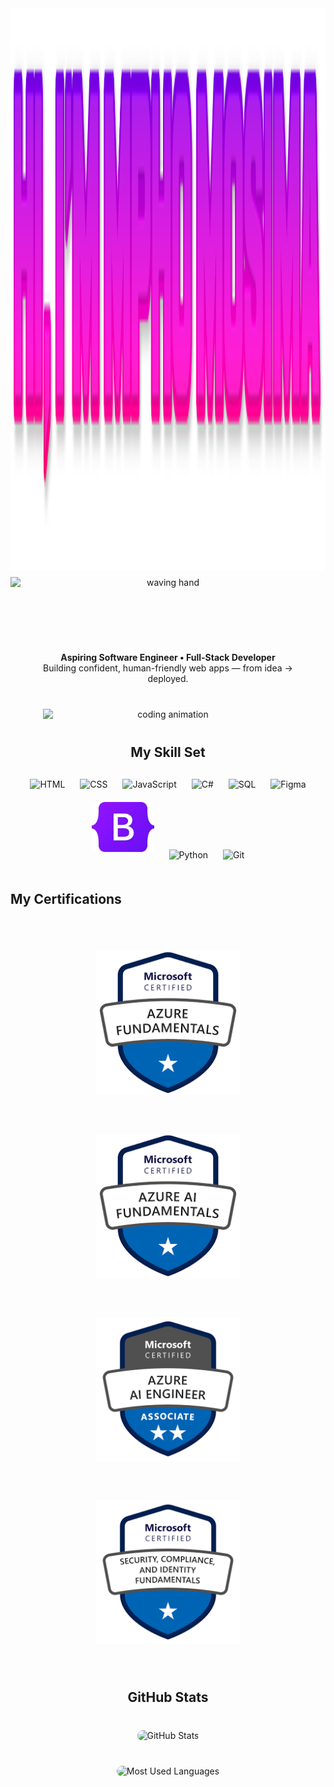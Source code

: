 <!-- Intro Section -->
<div align="center" style="margin-bottom: 40px;">
  <img src="cooltext491880320477020.png" height="900" width="600" alt="Hi, I'm Mpho Mosima" style="display:block;"/>
  <img src="https://media.giphy.com/media/hvRJCLFzcasrR4ia7z/giphy.gif" height="80" alt="waving hand" style="display:block; margin-top: 10px;"/>
</div>

<!-- Profile Section: text + side image -->
<div style="display: flex; align-items: center; justify-content: center; gap: 40px; margin: 40px 0; flex-wrap: wrap;">
  <div style="flex: 1 1 400px; max-width: 400px; text-align: center;">
    <p style="margin: 0;">
      <strong>Aspiring Software Engineer • Full-Stack Developer</strong><br/>
      Building confident, human-friendly web apps — from idea → deployed.
    </p>
  </div>
  <div style="flex: 1 1 400px; max-width: 400px; text-align: center;">
    <img src="https://media.giphy.com/media/L8K62iTDkzGX6/giphy.gif" width="400" alt="coding animation" style="display:block;"/>
  </div>
</div>

<!-- My Skill Set Section -->
<h2 style="text-align:center; margin: 40px 0 20px 0;">My Skill Set</h2>
<div style="text-align: center; margin: 20px 0;">
  <img src="https://cdn.jsdelivr.net/gh/devicons/devicon/icons/html5/html5-original.svg" alt="HTML" width="100" style="margin: 10px;"/>
  <img src="https://cdn.jsdelivr.net/gh/devicons/devicon/icons/css3/css3-original.svg" alt="CSS" width="100" style="margin: 10px;"/>
  <img src="https://cdn.jsdelivr.net/gh/devicons/devicon/icons/javascript/javascript-original.svg" alt="JavaScript" width="100" style="margin: 10px;"/>
  <img src="https://cdn.jsdelivr.net/gh/devicons/devicon/icons/csharp/csharp-original.svg" alt="C#" width="100" style="margin: 10px;"/>
  <img src="https://cdn.jsdelivr.net/gh/devicons/devicon/icons/mysql/mysql-original.svg" alt="SQL" width="100" style="margin: 10px;"/>
  <img src="https://cdn.jsdelivr.net/gh/devicons/devicon/icons/figma/figma-original.svg" alt="Figma" width="100" style="margin: 10px;"/>
  <img src="images-removebg-preview.png" alt="Bootstrap" width="100" style="margin: 10px;"/>
  <img src="https://cdn.jsdelivr.net/gh/devicons/devicon/icons/python/python-original.svg" alt="Python" width="100" style="margin: 10px;"/>
  <img src="https://cdn.jsdelivr.net/gh/devicons/devicon/icons/git/git-original.svg" alt="Git" width="100" style="margin: 10px;"/>
</div>

<!-- My Certifications Section -->
<h2  style="margin-top: 40px;">My Certifications</h2>
<div style="text-align: center; margin: 40px 0;">
  <!-- AZ-900: Microsoft Azure Fundamentals -->
  <img src="az900.png" alt="AZ-900: Microsoft Azure Fundamentals" width="230" style="margin: 30px;"/>

  <!-- AI-900: Microsoft Azure AI Fundamentals -->
  <img src="ai900.png" alt="AI-900: Microsoft Azure AI Fundamentals" width="230" style="margin: 30px;"/>

  <!-- AI-102: Microsoft Azure AI Engineer Associate -->
  <img src="ai102.png" alt="AI-102: Microsoft Azure AI Engineer Associate" width="230" style="margin: 30px;"/>

  <!-- SC-900: Microsoft Security, Compliance, and Identity Fundamentals -->
  <img src="sc900.png" alt="SC-900: Microsoft Security, Compliance, and Identity Fundamentals" width="230" style="margin: 30px;"/>
</div>


<!-- GitHub Stats & Most Used Languages Section -->
<h2 align="center" style="margin-top: 40px;">GitHub Stats</h2>
<div style="display: flex; justify-content: center; gap: 40px; flex-wrap: wrap; margin: 40px 0;">
  
  <!-- GitHub Stats -->
  <div style="flex: 1 1 400px; max-width: 400px; text-align: center;">
    <img src="https://github-readme-stats.vercel.app/api?username=DevMpho&show_icons=true&theme=radical" alt="GitHub Stats" width="100%" style="border-radius: 10px;"/>
  </div>
  
  <!-- Most Used Languages -->
  <div style="flex: 1 1 400px; max-width: 400px; text-align: center;">
    <img src="https://github-readme-stats.vercel.app/api/top-langs/?username=DevMpho&layout=compact&theme=radical" alt="Most Used Languages" width="100%" style="border-radius: 10px;"/>
  </div>

</div>




